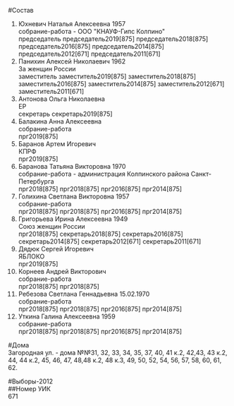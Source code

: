 #Состав  
1. Юхневич Наталья Алексеевна 1957  
    собрание-работа - ООО "КНАУФ-Гипс Колпино"  
    председатель председатель2019[875] председатель2018[875] председатель2016[875] председатель2014[875] председатель2012[671] председатель2011[671]  
2. Панихин Алексей Николаевич 1962  
    За женщин России  
    заместитель заместитель2019[875] заместитель2018[875] заместитель2016[875] заместитель2014[875] заместитель2012[671] заместитель2011[671]  
3. Антонова Ольга Николаевна  
    ЕР  
    секретарь секретарь2019[875]  
4. Балакина Анна Алексеевна  
    собрание-работа  
    прг2019[875]  
5. Баранов Артем Игоревич  
    КПРФ  
    прг2019[875]  
6. Баранова Татьяна Викторовна 1970  
    собрание-работа - администрация Колпинского района Санкт-Петербурга  
    прг2018[875] прг2018[875] прг2016[875] прг2014[875]  
7. Голихина Светлана Викторовна 1957  
    собрание-работа  
    прг2018[875] прг2018[875] прг2016[875] прг2014[875]  
8. Григорьева Ирина Алексеевна 1949  
    Союз женщин России  
    прг2018[875] секретарь2018[875] секретарь2016[875] секретарь2014[875] секретарь2012[671] секретарь2011[671]  
9. Дядюк Сергей Игоревич  
    ЯБЛОКО  
    прг2019[875]  
10. Корнеев Андрей Викторович  
    собрание-работа  
    прг2018[875] прг2018[875]  
11. Ребезова Светлана Геннадьевна 15.02.1970  
    собрание-работа  
    прг2018[875] прг2018[875] прг2016[875] прг2014[875]  
12. Уткина Галина Алексеевна 1959  
    собрание-работа  
    прг2018[875] прг2018[875] прг2016[875] прг2014[875]  
  
#Дома  
Загородная ул. - дома №№31, 32, 33, 34, 35, 37, 40, 41 к.2, 42,43, 43 к.2, 44, 44 к.2, 45, 46, 47, 48,48 к.2, 48 к.З, 49, 50, 52, 54, 56, 57, 58, 60, 61, 62.  
  
#Выборы-2012  
##Номер УИК  
671  
